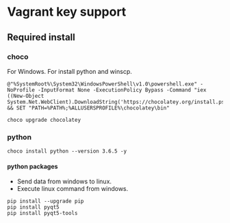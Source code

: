 # Vagrant key support

## Required install

### choco
For Windows.
For install python and winscp.
```
@"%SystemRoot%\System32\WindowsPowerShell\v1.0\powershell.exe" -NoProfile -InputFormat None -ExecutionPolicy Bypass -Command "iex ((New-Object System.Net.WebClient).DownloadString('https://chocolatey.org/install.ps1'))" && SET "PATH=%PATH%;%ALLUSERSPROFILE%\chocolatey\bin"

choco upgrade chocolatey
```

### python
```
choco install python --version 3.6.5 -y
```

#### python packages
- Send data from windows to linux.
- Execute linux command from windows.

```
pip install --upgrade pip
pip install pyqt5
pip install pyqt5-tools
```

